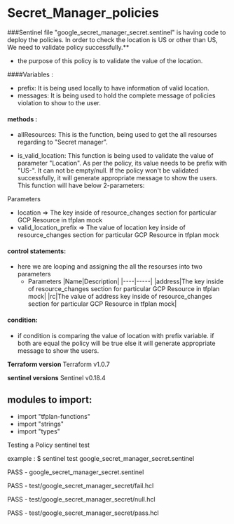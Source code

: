 # Secret_Manager_policies


###Sentinel file "google_secret_manager_secret.sentinel" is having code to deploy the policies. In order to check the location is US or other than US, We need to validate  policy successfully.**

* the purpose of this policy is to validate the value of the location.

####Variables :

* prefix: It is being used locally to have information of valid location.
* messages: It is being used to hold the complete message of policies violation to show to the user.

#### methods :

* allResources: This is the function, being used to get the all resourses regarding to "Secret manager".


* is_valid_location: This function is being used to validate the value of parameter "Location". As per the policy, its value needs to be prefix with "US-". It can not be empty/null. If the policy won't be validated successfully, it will generate appropriate message to show the users. This function will have below 2-parameters:

Parameters
* location => The key inside of resource_changes section for particular GCP Resource in tfplan mock
* valid_location_prefix => The value of location key inside of resource_changes section for particular GCP Resource in tfplan mock

#### control statements: 
* here we are looping and assigning the all the resourses into two parameters 
    * Parameters
      |Name|Description|
      |----|-----|
      |address|The key inside of resource_changes section for particular GCP Resource in tfplan mock|
      |rc|The value of address key inside of resource_changes section for particular GCP Resource in tfplan mock|

#### condition:
* if condition is comparing the value of location with prefix variable. if both are equal the policy will be true else it will generate appropriate message to show the users.


**Terraform version**
Terraform v1.0.7

**sentinel versions**
Sentinel v0.18.4



modules to import:
------------------
* import "tfplan-functions"
* import "strings"
* import "types"


Testing a Policy
sentinel test <sentinel file>

example :
$  sentinel test google_secret_manager_secret.sentinel

  PASS - google_secret_manager_secret.sentinel

  PASS - test/google_secret_manager_secret/fail.hcl

  PASS - test/google_secret_manager_secret/null.hcl
  
  PASS - test/google_secret_manager_secret/pass.hcl







